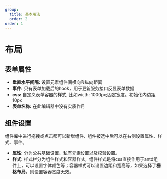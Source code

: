 ```yaml
---
group:
  title: 基本用法
  order: 2
order: 1
---
```

# 布局
## 表单属性
- <b>垂直水平间隔:</b> 设置元素组件间横向和纵向距离
- <b>事件:</b> 只有表单加载后的hook，用于更新服务接口反显表单数据
- <b>css:</b> 自定义表单容器的样式, 比如width: 1000px;固定宽度。初始化内边距10px
- <b>表单名称:</b> 在此编辑器中没有实质作用
## 组件设置
组件库中进行拖拽或点击都可以新增组件，组件被选中后可以在右侧设置属性、样式、事件。
- <b>属性:</b> 分为公共基础设置、私有元素设置以及校验设置。
- <b>样式:</b> 样式栏分为组件样式和容器样式。组件样式是将css直接作用于antd组件上，可以设置字体颜色等；容器样式可以设置边距和宽高等，如果选择了<b>栅格布局</b>，则设置容器宽度无效。